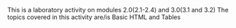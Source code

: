 This is a laboratory activity on modules 2.0(2.1-2.4) and 3.0(3.1 and 3.2)
The topics covered in this activity are/is Basic HTML and Tables

